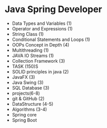 # Java Spring Developer

- Data Types and Variables (1)
- Operator and Expressions (1)
- String Class (1)
- Conditional Statements and Loops (1)
- OOPs Concept in Depth (4)
- Multithreading (1)
- JAVA IO Streams (1)
- Collection Framework (3)
- TASK (150)S
- SOLID principles in java (2)
- JavaFX (3)
- Java Swing (3)
- SQL Database (3)
- projects(6-8)
- git & GitHub (2)
- DataStructure (4-5)
- Algorithms (3-4)
- Spring core
- Spring Boot
